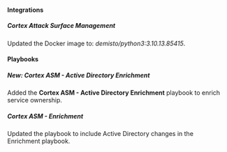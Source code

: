 #### Integrations
##### Cortex Attack Surface Management
Updated the Docker image to: *demisto/python3:3.10.13.85415*.

#### Playbooks

##### New: Cortex ASM - Active Directory Enrichment

Added the **Cortex ASM - Active Directory Enrichment** playbook to enrich service ownership.

##### Cortex ASM - Enrichment

Updated the playbook to include Active Directory changes in the Enrichment playbook.
